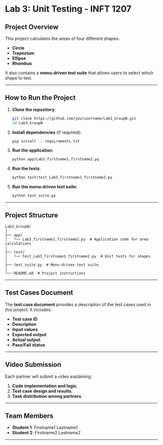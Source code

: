 

# Lab 3: Unit Testing - INFT 1207

## Project Overview
This project calculates the areas of four different shapes:
- **Circle**
- **Trapezium**
- **Ellipse**
- **Rhombus**

It also contains a **menu-driven test suite** that allows users to select which shape to test.

---

## How to Run the Project

1. **Clone the repository**:
   ```bash
   git clone https://github.com/yourusername/Lab3_GroupN.git
   cd Lab3_GroupN
   ```

2. **Install dependencies** (if required):
   ```bash
   pip install -r requirements.txt
   ```

3. **Run the application**:
   ```bash
   python app/Lab3_firstname1_firstname2.py
   ```

4. **Run the tests**:
   ```bash
   python test/test_Lab3_firstname1_firstname2.py
   ```

5. **Run the menu-driven test suite**:
   ```bash
   python test_suite.py
   ```

---

## Project Structure
```
Lab3_GroupN/
│
├── app/
│   └── Lab3_firstname1_firstname2.py  # Application code for area calculations
│
├── test/
│   └── test_Lab3_firstname1_firstname2.py  # Unit tests for shapes
│
├── test_suite.py  # Menu-driven test suite
│
└── README.md  # Project instructions
```

---

## Test Cases Document
The **test case document** provides a description of the test cases used in this project. It includes:
- **Test case ID**
- **Description**
- **Input values**
- **Expected output**
- **Actual output**
- **Pass/Fail status**

---

## Video Submission
Each partner will submit a video explaining:
1. **Code implementation and logic**.
2. **Test case design and results**.
3. **Task distribution among partners**.

---

## Team Members
- **Student 1**: Firstname1 Lastname1
- **Student 2**: Firstname2 Lastname2

---

